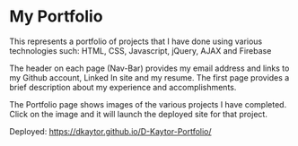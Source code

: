  # My Portfolio

 This represents a portfolio of projects that I have done using various technologies such: HTML, CSS, Javascript, jQuery, AJAX and Firebase

The header on each page (Nav-Bar) provides my email address and links to my Github account, Linked In site and my resume. The first page provides a brief description about my experience and accomplishments.

The Portfolio page shows images of the various projects I have completed. Click on the image and it will launch the deployed site for that project.

Deployed: https://dkaytor.github.io/D-Kaytor-Portfolio/

 

